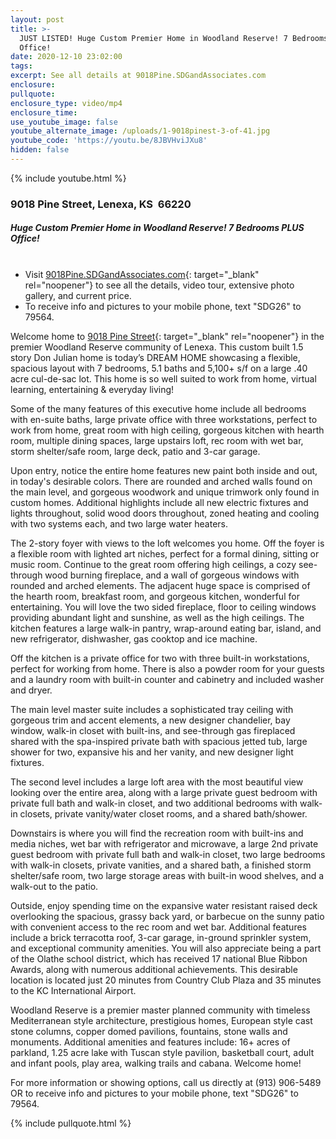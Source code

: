 ```yaml
---
layout: post
title: >-
  JUST LISTED! Huge Custom Premier Home in Woodland Reserve! 7 Bedrooms PLUS
  Office!
date: 2020-12-10 23:02:00
tags:
excerpt: See all details at 9018Pine.SDGandAssociates.com
enclosure:
pullquote:
enclosure_type: video/mp4
enclosure_time:
use_youtube_image: false
youtube_alternate_image: /uploads/1-9018pinest-3-of-41.jpg
youtube_code: 'https://youtu.be/8JBVHviJXu8'
hidden: false
---
```


{% include youtube.html %}

### 9018 Pine Street, Lenexa, KS&nbsp; 66220

##### Huge Custom Premier Home in Woodland Reserve\! 7 Bedrooms PLUS Office\!<br>&nbsp;

* Visit [9018Pine.SDGandAssociates.com](http://9018Pine.SDGandAssociates.com){: target="_blank" rel="noopener"} to see all the details, video tour, extensive photo gallery, and current price.
* To receive info and pictures to your mobile phone, text "SDG26" to 79564.

Welcome home to&nbsp;[9018 Pine Street](http://9018Pine.SDGandAssociates.com){: target="_blank" rel="noopener"} in the premier Woodland Reserve community of Lenexa. This custom built 1.5 story Don Julian home is today’s DREAM HOME showcasing a flexible, spacious layout with 7 bedrooms, 5.1 baths and 5,100+ s/f on a large .40 acre cul-de-sac lot. This home is so well suited to work from home, virtual learning, entertaining & everyday living\!

Some of the many features of this executive home include all bedrooms with en-suite baths, large private office with three workstations, perfect to work from home, great room with high ceiling, gorgeous kitchen with hearth room, multiple dining spaces, large upstairs loft, rec room with wet bar, storm shelter/safe room, large deck, patio and 3-car garage.

Upon entry, notice the entire home features new paint both inside and out, in today's desirable colors. There are rounded and arched walls found on the main level, and gorgeous woodwork and unique trimwork only found in custom homes. Additional highlights include all new electric fixtures and lights throughout, solid wood doors throughout, zoned heating and cooling with two systems each, and two large water heaters.

The 2-story foyer with views to the loft welcomes you home. Off the foyer is a flexible room with lighted art niches, perfect for a formal dining, sitting or music room. Continue to the great room offering high ceilings, a cozy see-through wood burning fireplace, and a wall of gorgeous windows with rounded and arched elements. The adjacent huge space is comprised of the hearth room, breakfast room, and gorgeous kitchen, wonderful for entertaining. You will love the two sided fireplace, floor to ceiling windows providing abundant light and sunshine, as well as the high ceilings. The kitchen features a large walk-in pantry, wrap-around eating bar, island, and new refrigerator, dishwasher, gas cooktop and ice machine.

Off the kitchen is a private office for two with three built-in workstations, perfect for working from home. There is also a powder room for your guests and a laundry room with built-in counter and cabinetry and included washer and dryer.

The main level master suite includes a sophisticated tray ceiling with gorgeous trim and accent elements, a new designer chandelier, bay window, walk-in closet with built-ins, and see-through gas fireplaced shared with the spa-inspired private bath with spacious jetted tub, large shower for two, expansive his and her vanity, and new designer light fixtures.

The second level includes a large loft area with the most beautiful view looking over the entire area, along with a large private guest bedroom with private full bath and walk-in closet, and two additional bedrooms with walk-in closets, private vanity/water closet rooms, and a shared bath/shower.

Downstairs is where you will find the recreation room with built-ins and media niches, wet bar with refrigerator and microwave, a large 2nd private guest bedroom with private full bath and walk-in closet, two large bedrooms with walk-in closets, private vanities, and a shared bath, a finished storm shelter/safe room, two large storage areas with built-in wood shelves, and a walk-out to the patio.

Outside, enjoy spending time on the expansive water resistant raised deck overlooking the spacious, grassy back yard, or barbecue on the sunny patio with convenient access to the rec room and wet bar. Additional features include a brick terracotta roof, 3-car garage, in-ground sprinkler system, and exceptional community amenities. You will also appreciate being a part of the Olathe school district, which has received 17 national Blue Ribbon Awards, along with numerous additional achievements. This desirable location is located just 20 minutes from Country Club Plaza and 35 minutes to the KC International Airport.

Woodland Reserve is a premier master planned community with timeless Mediterranean style architecture, prestigious homes, European style cast stone columns, copper domed pavilions, fountains, stone walls and monuments. Additional amenities and features include: 16+ acres of parkland, 1.25 acre lake with Tuscan style pavilion, basketball court, adult and infant pools, play area, walking trails and cabana. Welcome home\!

For more information or showing options, call us directly at (913) 906-5489 OR to receive info and pictures to your mobile phone, text "SDG26" to 79564.

{% include pullquote.html %}
